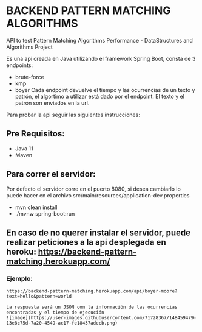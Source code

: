 # BACKEND PATTERN MATCHING ALGORITHMS

API to test Pattern Matching Algorithms Performance - DataStructures and Algorithms Project

Es una api creada en Java utilizando el framework Spring Boot, consta de 3 endpoints:
 - brute-force
 - kmp
 - boyer
Cada endpoint devuelve el tiempo y las ocurrencias de un texto y patrón, el algortimo a utilizar está dado por el endpoint. El texto y el patrón son enviados en la url.

Para probar la api seguir las siguientes instrucciones:

## Pre Requisitos:
 - Java 11
 - Maven

## Para correr el servidor:
Por defecto el servidor corre en el puerto 8080, si desea cambiarlo lo puede hacer en el archivo src/main/resources/application-dev.properties

 - mvn clean install
 - ./mvnw spring-boot:run

## En caso de no querer instalar el servidor, puede realizar peticiones a la api desplegada en heroku: https://backend-pattern-matching.herokuapp.com/
### Ejemplo:
    https://backend-pattern-matching.herokuapp.com/api/boyer-moore?text=hello&pattern=world
    
    La respuesta será un JSON con la información de las ocurrencias encontradas y el tiempo de ejecución
    ![image](https://user-images.githubusercontent.com/71728367/148459479-13e8c75d-7a20-4549-ac17-fe18437adecb.png)

